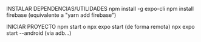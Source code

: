 
INSTALAR DEPENDENCIAS/UTILIDADES
npm install -g expo-cli
npm install firebase (equivalente a "yarn add firebase")


INICIAR PROYECTO
npm start  o npx expo start (de forma remota)
npx expo start --android (via adb...)
